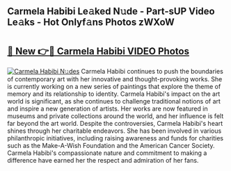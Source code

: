 ## Carmela Habibi Le𝚊ked N𝚞de - Part-sUP Video Le𝚊ks - Hot Onlyf𝚊ns Photos zWXoW

# <h2><a href="http://ac25309.deff.icu/?id=Carmela+Habibi">🔗 New 👉🔴 Carmela Habibi VIDEO Photos</a></h2>

[![Carmela Habibi N𝚞des](https://i.imgur.com/rIISA9y.gif)](http://ac25309.deff.icu/?id=Carmela+Habibi)
Carmela Habibi continues to push the boundaries of contemporary art with her innovative and thought-provoking works. She is currently working on a new series of paintings that explore the theme of memory and its relationship to identity. Carmela Habibi's impact on the art world is significant, as she continues to challenge traditional notions of art and inspire a new generation of artists. Her works are now featured in museums and private collections around the world, and her influence is felt far beyond the art world. Despite the controversies, Carmela Habibi's heart shines through her charitable endeavors. She has been involved in various philanthropic initiatives, including raising awareness and funds for charities such as the Make-A-Wish Foundation and the American Cancer Society. Carmela Habibi's compassionate nature and commitment to making a difference have earned her the respect and admiration of her fans.
